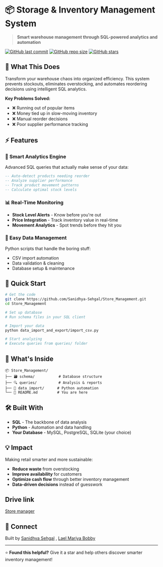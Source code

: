 # 📦 Storage & Inventory Management System

> **Smart warehouse management through SQL-powered analytics and automation**

[![GitHub last commit](https://img.shields.io/github/last-commit/Sanidhya-Sehgal/Store_Management?style=flat-square)](https://github.com/Sanidhya-Sehgal/Store_Management/commits/main)
[![GitHub repo size](https://img.shields.io/github/repo-size/Sanidhya-Sehgal/Store_Management?style=flat-square)](https://github.com/Sanidhya-Sehgal/Store_Management)
[![GitHub stars](https://img.shields.io/github/stars/Sanidhya-Sehgal/Store_Management?style=flat-square&color=gold)](https://github.com/Sanidhya-Sehgal/Store_Management/stargazers)

## 🎯 What This Does

Transform your warehouse chaos into organized efficiency. This system prevents stockouts, eliminates overstocking, and automates reordering decisions using intelligent SQL analytics.

**Key Problems Solved:**
- ❌ Running out of popular items
- ❌ Money tied up in slow-moving inventory  
- ❌ Manual reorder decisions
- ❌ Poor supplier performance tracking

## ⚡ Features

### 🧠 Smart Analytics Engine
Advanced SQL queries that actually make sense of your data:
```sql
-- Auto-detect products needing reorder
-- Analyze supplier performance
-- Track product movement patterns
-- Calculate optimal stock levels
```

### 📊 Real-Time Monitoring
- **Stock Level Alerts** - Know before you're out
- **Price Integration** - Track inventory value in real-time
- **Movement Analytics** - Spot trends before they hit you

### 🔧 Easy Data Management
Python scripts that handle the boring stuff:
- CSV import automation
- Data validation & cleaning
- Database setup & maintenance

## 🚀 Quick Start

```bash
# Get the code
git clone https://github.com/Sanidhya-Sehgal/Store_Management.git
cd Store_Management

# Set up database
# Run schema files in your SQL client

# Import your data
python data_import_and_export/import_csv.py

# Start analyzing
# Execute queries from queries/ folder
```

## 📁 What's Inside

```
📦 Store_Management/
├── 🗃️ schema/           # Database structure
├── 🔍 queries/          # Analysis & reports  
├── 🐍 data_import/      # Python automation
└── 📖 README.md         # You are here
```

## 🛠️ Built With

- **SQL** - The backbone of data analysis
- **Python** - Automation and data handling
- **Your Database** - MySQL, PostgreSQL, SQLite (your choice)

## 💡 Impact

Making retail smarter and more sustainable:
- **Reduce waste** from overstocking
- **Improve availability** for customers
- **Optimize cash flow** through better inventory management
- **Data-driven decisions** instead of guesswork

## Drive link
[Store manager](https://drive.google.com/drive/folders/1nDoB4ifAy7PTMgsJmF2nOL35tp7tEDYd)

## 🤝 Connect

Built by [Sanidhya Sehgal](https://github.com/Sanidhya-Sehgal) , [Lael Mariya Bobby](https://github.com/Lael-Mariya)    

---

⭐ **Found this helpful?** Give it a star and help others discover smarter inventory management!
